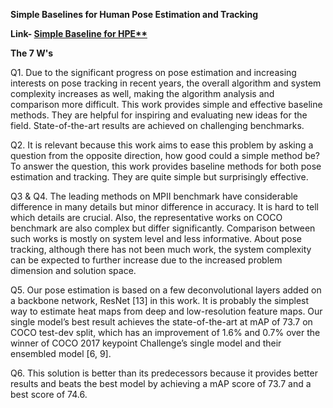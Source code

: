 ﻿**Simple Baselines for Human Pose Estimation and Tracking**

**Link- [Simple Baseline for HPE**](https://openaccess.thecvf.com/content_ECCV_2018/papers/Bin_Xiao_Simple_Baselines_for_ECCV_2018_paper.pdf)**

**The 7 W's**

Q1. Due to the significant progress on pose estimation and increasing interests on pose tracking in recent years, the overall algorithm and system complexity increases as well, making the algorithm analysis and comparison more difficult. This work provides simple and effective baseline methods. They are helpful for inspiring and evaluating new ideas for the field. State-of-the-art results are achieved on challenging benchmarks.

Q2. It is relevant because this work aims to ease this problem by asking a question from the opposite direction, how good could a simple method be? To answer the question, this work provides baseline methods for both pose estimation and tracking. They are quite simple but surprisingly effective.

Q3 & Q4. The leading methods on MPII benchmark have considerable difference in many details but minor difference in accuracy. It is hard to tell which details are crucial. Also, the representative works on COCO benchmark are also complex but differ significantly. Comparison between such works is mostly on system level and less informative. About pose tracking, although there has not been much work, the system complexity can be expected to further increase due to the increased problem dimension and solution space.

Q5. Our pose estimation is based on a few deconvolutional layers added on a backbone network, ResNet [13] in this work. It is probably the simplest way to estimate heat maps from deep and low-resolution feature maps. Our single model’s best result achieves the state-of-the-art at mAP of 73.7 on COCO test-dev split, which has an improvement of 1.6% and 0.7% over the winner of COCO 2017 keypoint Challenge’s single model and their ensembled model [6, 9].

Q6. This solution is better than its predecessors because it provides better results and beats the best model by achieving a mAP score of 73.7 and a best score of 74.6.


